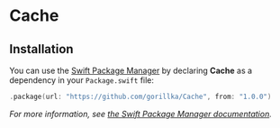 # Cache

## Installation

You can use the [Swift Package Manager](https://github.com/apple/swift-package-manager) by declaring **Cache** as a dependency in your `Package.swift` file:

```swift
.package(url: "https://github.com/gorillka/Cache", from: "1.0.0")
```

*For more information, see [the Swift Package Manager documentation](https://github.com/apple/swift-package-manager/tree/master/Documentation).*

